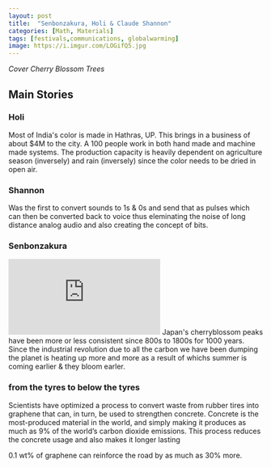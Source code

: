 ```yaml
---
layout: post
title:  "Senbonzakura, Holi & Claude Shannon"
categories: [Math, Materials]
tags: [festivals,communications, globalwarming]
image: https://i.imgur.com/LOGifQ5.jpg
---
```


*Cover Cherry Blossom Trees*


## Main Stories

### Holi
Most of India's color is made in Hathras, UP. This brings in a business of about $4M to the city. A 100 people work in both hand made and machine made systems. The production capacity is heavily dependent on agriculture season (inversely) and rain (inversely) since the color needs to be dried in open air.

### Shannon
Was the first to convert sounds to 1s & 0s and send that as pulses which can then be converted back to voice thus eleminating the noise of long distance analog audio and also creating the concept of bits.

### Senbonzakura
![BlossomPeaks](https://www.washingtonpost.com/wp-apps/imrs.php?src=https://arc-anglerfish-washpost-prod-washpost.s3.amazonaws.com/public/BBX3XWO3RBA47DHDZMIBTRRTYE.PNG&w=916)
Japan's cherryblossom peaks have been more or less consistent since 800s to 1800s for 1000 years. Since the industrial revolution due to all the carbon we have been dumping the planet is heating up more and more as a result of whichs summer is coming earlier & they bloom earler.

### from the tyres to below the tyres
Scientists have optimized a process to convert waste from rubber tires into graphene that can, in turn, be used to strengthen concrete. Concrete is the most-produced material in the world, and simply making it produces as much as 9% of the world’s carbon dioxide emissions. This process reduces the concrete usage and also makes it longer lasting

0.1 wt% of graphene can reinforce the road by as much as 30% more.